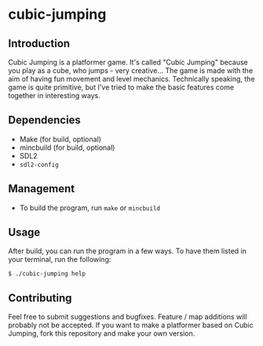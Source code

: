 # cubic-jumping

## Introduction

Cubic Jumping is a platformer game. It's called "Cubic Jumping" because you play
as a cube, who jumps - very creative... The game is made with the aim of having
fun movement and level mechanics. Technically speaking, the game is quite
primitive, but I've tried to make the basic features come together in
interesting ways.

## Dependencies

* Make (for build, optional)
* mincbuild (for build, optional)
* SDL2
* `sdl2-config`

## Management

* To build the program, run `make` or `mincbuild`

## Usage

After build, you can run the program in a few ways. To have them listed in your
terminal, run the following:

```
$ ./cubic-jumping help
```

## Contributing

Feel free to submit suggestions and bugfixes. Feature / map additions will
probably not be accepted. If you want to make a platformer based on Cubic
Jumping, fork this repository and make your own version.
